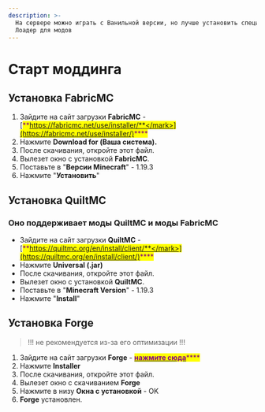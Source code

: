 ```yaml
---
description: >-
  На сервере можно играть с Ванильной версии, но лучше установить специальный
  Лоадер для модов
---
```


# Старт моддинга

## Установка  FabricMC

1. Зайдите на сайт загрузки **FabricMC** - [<mark style="color:purple;">**https://fabricmc.net/use/installer/**</mark>](https://fabricmc.net/use/installer/)<mark style="color:purple;">****</mark>
2. Нажмите **Download for (Ваша система).**
3. После скачивания, откройте этот файл.
4. Вылезет окно с установкой **FabricMC**.&#x20;
5. Поставьте в "**Версии Minecraft**" - 1.19.3
6. Нажмите "**Установить**"

## Установка QuiltMC

### Оно поддерживает моды QuiltMC и моды FabricMC

* Зайдите на сайт загрузки **QuiltMC** - [<mark style="color:purple;">**https://quiltmc.org/en/install/client/**</mark>](https://quiltmc.org/en/install/client/)<mark style="color:purple;">****</mark>
* Нажмите **Universal (.jar)**
* После скачивания, откройте этот файл.
* Вылезет окно с установкой **QuiltMC**.&#x20;
* Поставьте в "**Minecraft Version**" - 1.19.3
* Нажмите "**Install**"

## Установка Forge

> !!! не рекомендуется из-за его оптимизации !!!

1. Зайдите на сайт загрузки **Forge** - [<mark style="color:purple;">**нажмите сюда**</mark>](https://files.minecraftforge.net/net/minecraftforge/forge/index\_1.19.3.html)<mark style="color:purple;">****</mark>
2. Нажмите **Installer**
3. После скачивания, откройте этот файл.
4. Вылезет окно с скачиванием **Forge**
5. Нажмите в низу **Окна с установкой** - OK
6. **Forge** установлен.
